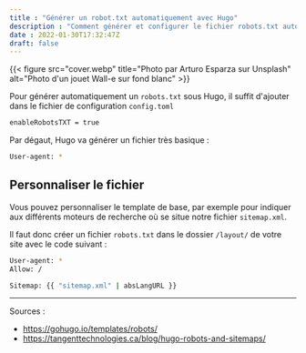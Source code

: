 ```yaml
---
title : "Générer un robot.txt automatiquement avec Hugo"
description : "Comment générer et configurer le fichier robots.txt automatiquement avec Hugo"
date : 2022-01-30T17:32:47Z
draft: false
---
```


{{< figure src="cover.webp" title="Photo par Arturo Esparza sur Unsplash" alt="Photo d'un jouet Wall-e sur fond blanc" >}}

Pour générer automatiquement un `robots.txt` sous Hugo, il suffit d'ajouter dans le fichier de configuration `config.toml`

```bash
enableRobotsTXT = true
```

Par dégaut, Hugo va générer un fichier très basique :

```bash
User-agent: *
```

## Personnaliser le fichier

Vous pouvez personnaliser le template de base, par exemple pour indiquer aux différents moteurs de recherche où se situe notre fichier `sitemap.xml`.

Il faut donc créer un fichier `robots.txt` dans le dossier `/layout/` de votre site avec le code suivant :

```bash
User-agent: * 
Allow: /

Sitemap: {{ "sitemap.xml" | absLangURL }}
```

---

Sources :
- https://gohugo.io/templates/robots/
- https://tangenttechnologies.ca/blog/hugo-robots-and-sitemaps/
